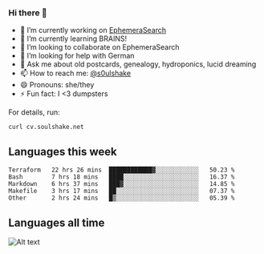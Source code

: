 ### Hi there 👋

<!--
**soulshake/soulshake** is a ✨ _special_ ✨ repository because its `README.md` (this file) appears on your GitHub profile.

Here are some ideas to get you started:

- 🔭 I’m currently working on ...
- 🌱 I’m currently learning ...
- 👯 I’m looking to collaborate on ...
- 🤔 I’m looking for help with ...
- 💬 Ask me about ...
- 📫 How to reach me: ...
- 😄 Pronouns: ...
- ⚡ Fun fact: ...
-->


- 🔭 I’m currently working on [EphemeraSearch](https://www.ephemerasearch.com/)
- 🌱 I’m currently learning BRAINS!
- 👯 I’m looking to collaborate on EphemeraSearch
- 🤔 I’m looking for help with German
- 💬 Ask me about old postcards, genealogy, hydroponics, lucid dreaming
- 📫 How to reach me: [@s0ulshake](https://twitter.com/soulshake)
- 😄 Pronouns: she/they
- ⚡ Fun fact: I <3 dumpsters

For details, run:

```
curl cv.soulshake.net
```

## Languages this week

<!--START_SECTION:waka-->
```text
Terraform   22 hrs 26 mins  ████████████▓░░░░░░░░░░░░   50.23 % 
Bash        7 hrs 18 mins   ████░░░░░░░░░░░░░░░░░░░░░   16.37 % 
Markdown    6 hrs 37 mins   ███▓░░░░░░░░░░░░░░░░░░░░░   14.85 % 
Makefile    3 hrs 17 mins   ██░░░░░░░░░░░░░░░░░░░░░░░   07.37 % 
Other       2 hrs 24 mins   █▒░░░░░░░░░░░░░░░░░░░░░░░   05.39 % 
```
<!--END_SECTION:waka-->

## Languages all time
![Alt text](https://wakatime.com/share/@aj/6aa10b67-a5e9-4fb1-acaf-8692f4385172.svg)
